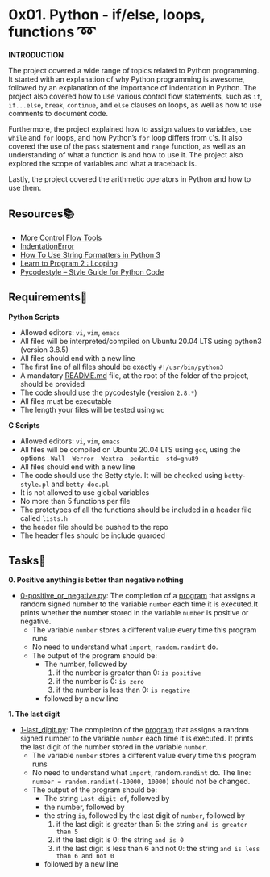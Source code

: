 # 0x01. Python - if/else, loops, functions :loop:

**INTRODUCTION**

The project covered a wide range of topics related to Python programming. It started with an explanation of why Python programming is awesome, followed by an explanation of the importance of indentation in Python. The project also covered how to use various control flow statements, such as `if`, `if...else`, `break`, `continue`, and `else` clauses on loops, as well as how to use comments to document code.

Furthermore, the project explained how to assign values to variables, use `while` and `for` loops, and how Python’s `for` loop differs from `C`'s. It also covered the use of the `pass` statement and `range` function, as well as an understanding of what a function is and how to use it. The project also explored the scope of variables and what a traceback is.

Lastly, the project covered the arithmetic operators in Python and how to use them.

## Resources:books:

- [More Control Flow Tools](https://docs.python.org/3/tutorial/controlflow.html)
- [IndentationError](https://youtu.be/1QXOd2ZQs-Q)
- [How To Use String Formatters in Python 3](https://www.digitalocean.com/community/tutorials/how-to-use-string-formatters-in-python-3)
- [Learn to Program 2 : Looping](https://youtube.com/playlist?list=PLGLfVvz_LVvTn3cK5e6LjhgGiSeVlIRwt)
- [Pycodestyle – Style Guide for Python Code](https://pypi.org/project/pycodestyle/)

## Requirements:pushpin:

**Python Scripts**
- Allowed editors: `vi`, `vim`, `emacs`
- All files will be interpreted/compiled on Ubuntu 20.04 LTS using python3 (version 3.8.5)
- All files should end with a new line
- The first line of all files should be exactly `#!/usr/bin/python3`
- A mandatory [README.md](./README.md) file, at the root of the folder of the project, should be provided
- The code should use the pycodestyle (version `2.8.*`)
- All files must be executable
- The length your files will be tested using `wc`

**C Scripts**
- Allowed editors: `vi`, `vim`, `emacs`
- All files will be compiled on Ubuntu 20.04 LTS using `gcc`, using the options `-Wall -Werror -Wextra -pedantic -std=gnu89`
- All files should end with a new line
- The code should use the Betty style. It will be checked using `betty-style.pl` and `betty-doc.pl`
- It is not allowed to use global variables
- No more than 5 functions per file
- The prototypes of all the functions should be included in a header file called `lists.h`
- the header file should be pushed to the repo
- The header files should be include guarded

## Tasks:page_with_curl:

**0. Positive anything is better than negative nothing**
- [0-positive_or_negative.py](./0-positive_or_negative.py): The completion of a [program](https://github.com/holbertonschool/0x01.py) that assigns a random signed number to the variable `number` each time it is executed.It prints whether the number stored in the variable `number` is positive or negative.
  - The variable `number` stores a different value every time this program runs
  - No need to understand what `import`, `random.randint` do.
  - The output of the program should be:
    - The number, followed by
      1. if the number is greater than 0: `is positive`
      2. if the number is 0: `is zero`
      3. if the number is less than 0: `is negative`
    - followed by a new line

**1. The last digit**
- [1-last_digit.py](./1-last_digit.py): The completion of the [program](https://github.com/holbertonschool/0x01.py) that assigns a random signed number to the variable `number` each time it is executed. It prints the last digit of the number stored in the variable `number`.
  - The variable `number` stores a different value every time this program runs
  - No need to understand what `import`, random.`randint` do. The line: `number = random.randint(-10000, 10000)` should not be changed.
  - The output of the program should be:
    - The string `Last digit of`, followed by
    - the number, followed by
    - the string `is`, followed by the last digit of `number`, followed by
      1. if the last digit is greater than 5: the string `and is greater than 5`
      2. if the last digit is 0: the string `and is 0`
      3. if the last digit is less than 6 and not 0: the string `and is less than 6 and not 0`
    - followed by a new line
